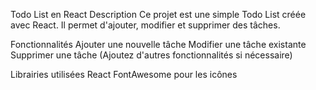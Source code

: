 Todo List en React
Description
Ce projet est une simple Todo List créée avec React. Il permet d'ajouter, modifier et supprimer des tâches.

Fonctionnalités
Ajouter une nouvelle tâche
Modifier une tâche existante
Supprimer une tâche
(Ajoutez d'autres fonctionnalités si nécessaire)


Librairies utilisées
React
FontAwesome pour les icônes
